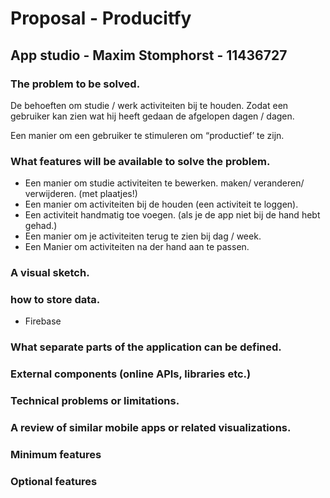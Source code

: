 # Proposal - Producitfy
## App studio - Maxim Stomphorst - 11436727
### The problem to be solved.
De behoeften om studie / werk activiteiten bij te houden. Zodat een gebruiker kan zien wat hij heeft gedaan de afgelopen dagen / dagen. 

Een manier om een gebruiker te stimuleren om “productief’ te zijn. 

### What features will be available to solve the problem.
- Een manier om studie activiteiten te bewerken. maken/ veranderen/ verwijderen. (met plaatjes!)
- Een manier om activiteiten bij de houden (een activiteit te loggen).
- Een activiteit handmatig toe voegen. (als je de app niet bij de hand hebt gehad.)
- Een manier om je activiteiten terug te zien bij dag / week.
- Een Manier om activiteiten na der hand aan te passen. 

### A visual sketch.

### how to store data.
- Firebase

### What separate parts of the application can be defined.

### External components (online APIs, libraries etc.)

### Technical problems or limitations.

### A review of similar mobile apps or related visualizations.

### Minimum features

### Optional features
